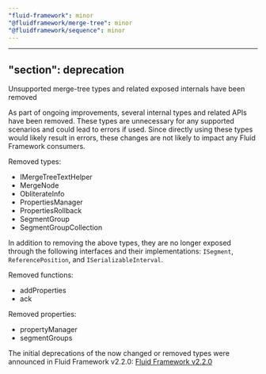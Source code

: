 ```yaml
---
"fluid-framework": minor
"@fluidframework/merge-tree": minor
"@fluidframework/sequence": minor
---
```

---
"section": deprecation
---

Unsupported merge-tree types and related exposed internals have been removed

As part of ongoing improvements, several internal types and related APIs have been removed. These types are unnecessary for any supported scenarios and could lead to errors if used. Since directly using these types would likely result in errors, these changes are not likely to impact any Fluid Framework consumers.

Removed types:
- IMergeTreeTextHelper
- MergeNode
- ObliterateInfo
- PropertiesManager
- PropertiesRollback
- SegmentGroup
- SegmentGroupCollection

In addition to removing the above types, they are no longer exposed through the following interfaces and their implementations: `ISegment`, `ReferencePosition`, and `ISerializableInterval`.

Removed functions:
- addProperties
- ack

Removed properties:
- propertyManager
- segmentGroups

The initial deprecations of the now changed or removed types were announced in Fluid Framework v2.2.0:
[Fluid Framework v2.2.0](https://github.com/microsoft/FluidFramework/blob/main/RELEASE_NOTES/2.2.0.md)
